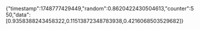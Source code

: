 {"timestamp":1748777429449,"random":0.8620422430504613,"counter":550,"data":[0.9358388243458322,0.11513872348783938,0.4216068503529682]}
